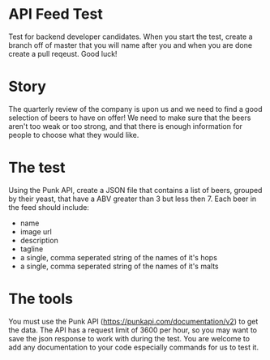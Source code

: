 # API Feed Test
Test for backend developer candidates. When you start the test, create a branch off of master that you will name after you and when you are done create a pull reqeust. Good luck!

# Story
The quarterly review of the company is upon us and we need to find a good selection of beers to have on offer! We need to make sure that the beers aren't too weak or too strong, and that there is enough information for people to choose what they would like. 

# The test
Using the Punk API, create a JSON file that contains a list of beers, grouped by their yeast, that have a ABV greater than 3 but less then 7. Each beer in the feed should include:

- name
- image url
- description
- tagline
- a single, comma seperated string of the names of it's hops
- a single, comma seperated string of the names of it's malts

# The tools
You must use the Punk API (https://punkapi.com/documentation/v2) to get the data. The API has a request limit of 3600 per hour, so you may want to save the json response to work with during the test. You are welcome to add any documentation to your code especially commands for us to test it. 
